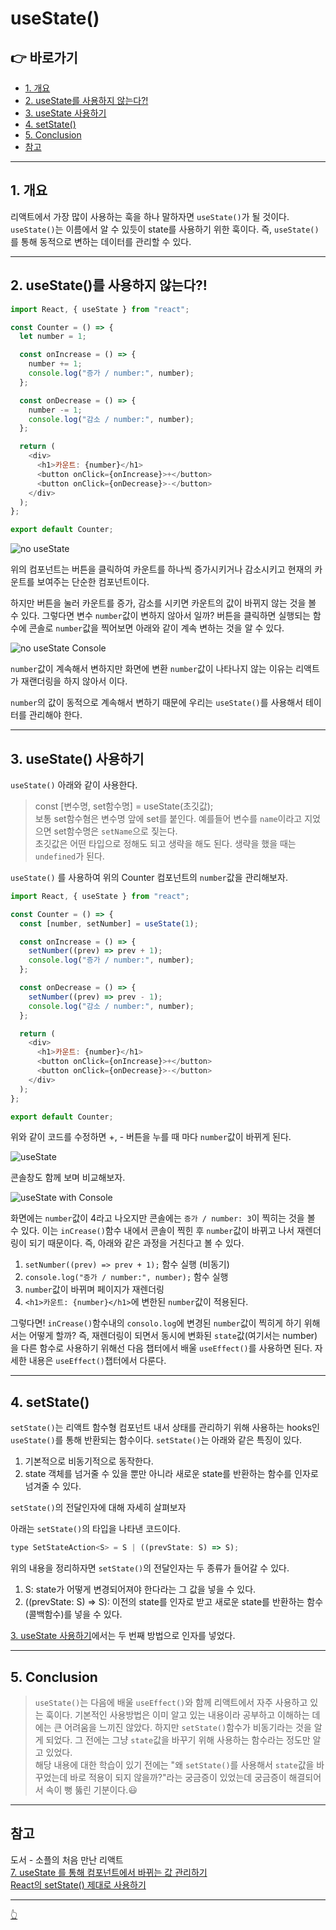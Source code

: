 # useState()

## 👉 바로가기

- [1. 개요](#1-개요)
- [2. useState를 사용하지 않는다?!](#2-usestate를-사용하지-않는다)
- [3. useState 사용하기](#3-usestate-사용하기)
- [4. setState()](#4-setstate)
- [5. Conclusion](#5-conclusion)
- [참고](#참고)

---

## 1. 개요

리액트에서 가장 많이 사용하는 훅을 하나 말하자면 `useState()`가 될 것이다. `useState()`는 이름에서 알 수 있듯이 state를 사용하기 위한 훅이다. 즉, `useState()`를 통해 동적으로 변하는 데이터를 관리할 수 있다.

---

## 2. useState()를 사용하지 않는다?!

```js
import React, { useState } from "react";

const Counter = () => {
  let number = 1;

  const onIncrease = () => {
    number += 1;
    console.log("증가 / number:", number);
  };

  const onDecrease = () => {
    number -= 1;
    console.log("감소 / number:", number);
  };

  return (
    <div>
      <h1>카운트: {number}</h1>
      <button onClick={onIncrease}>+</button>
      <button onClick={onDecrease}>-</button>
    </div>
  );
};

export default Counter;
```

![no useState](../image/React/UseState/noUseState.png)

위의 컴포넌트는 버튼을 클릭하여 카운트를 하나씩 증가시키거나 감소시키고 현재의 카운트를 보여주는 단순한 컴포넌트이다.

하지만 버튼을 눌러 카운트를 증가, 감소를 시키면 카운트의 값이 바뀌지 않는 것을 볼 수 있다. 그렇다면 변수 `number`값이 변하지 않아서 일까? 버튼을 클릭하면 실행되는 함수에 콘솔로 `number`값을 찍어보면 아래와 같이 계속 변하는 것을 알 수 있다.

![no useState Console](../image/React/UseState/nuUseStateConsole.png)

`number`값이 계속해서 변하지만 화면에 변환 `number`값이 나타나지 않는 이유는 리액트가 재랜더링을 하지 않아서 이다.

`number`의 값이 동적으로 계속해서 변하기 때문에 우리는 `useState()`를 사용해서 테이터를 관리해야 한다.

---

## 3. useState() 사용하기

`useState()` 아래와 같이 사용한다.

> const [변수명, set함수명] = useState(초깃값);  
> 보통 set함수혐은 변수명 앞에 set를 붙인다. 예를들어 변수를 `name`이라고 지었으면 set함수명은 `setName`으로 짖는다.  
> 초깃값은 어떤 타입으로 정해도 되고 생략을 해도 된다. 생략을 했을 때는 `undefined`가 된다.

`useState()` 를 사용하여 위의 Counter 컴포넌트의 `number`값을 관리해보자.

```js
import React, { useState } from "react";

const Counter = () => {
  const [number, setNumber] = useState(1);

  const onIncrease = () => {
    setNumber((prev) => prev + 1);
    console.log("증가 / number:", number);
  };

  const onDecrease = () => {
    setNumber((prev) => prev - 1);
    console.log("감소 / number:", number);
  };

  return (
    <div>
      <h1>카운트: {number}</h1>
      <button onClick={onIncrease}>+</button>
      <button onClick={onDecrease}>-</button>
    </div>
  );
};

export default Counter;
```

위와 같이 코드를 수정하면 +, - 버튼을 누를 때 마다 `number`값이 바뀌게 된다.

![useState](../image/React/UseState/useState.png)

콘솔창도 함께 보며 비교해보자.

![useState with Console](../image/React/UseState/useStateConsole.png)

화면에는 `number`값이 4라고 나오지만 콘솔에는 `증가 / number: 3`이 찍히는 것을 볼 수 있다. 이는 `inCrease()`함수 내에서 콘솔이 찍힌 후 `number`값이 바뀌고 나서 재렌더링이 되기 때문이다. 즉, 아래와 같은 과정을 거친다고 볼 수 있다.

1. `setNumber((prev) => prev + 1);` 함수 실행 (비동기)
2. `console.log("증가 / number:", number);` 함수 실행
3. `number`값이 바뀌며 페이지가 재렌더링
4. `<h1>카운트: {number}</h1>`에 변한된 `number`값이 적용된다.

그렇다면! `inCrease()`함수내의 `consolo.log`에 변경된 `number`값이 찍히게 하기 위해서는 어떻게 할까? 즉, 재렌더링이 되면서 동시에 변화된 `state`값(여기서는 number)을 다른 함수로 사용하기 위해선 다음 챕터에서 배울 `useEffect()`를 사용하면 된다. 자세한 내용은 `useEffect()`챕터에서 다룬다.

---

## 4. setState()

`setState()`는 리액트 함수형 컴포넌트 내서 상태를 관리하기 위해 사용하는 hooks인 `useState()`를 통해 반환되는 함수이다. `setState()`는 아래와 같은 특징이 있다.

1. 기본적으로 비동기적으로 동작한다.
2. state 객체를 넘거줄 수 있을 뿐만 아니라 새로운 state를 반환하는 함수를 인자로 넘겨줄 수 있다.

`setState()`의 전달인자에 대해 자세히 살펴보자

아래는 `setState()`의 타입을 나타낸 코드이다.

```js
type SetStateAction<S> = S | ((prevState: S) => S);
```

위의 내용을 정리하자면 `setState()`의 전달인자는 두 종류가 들어갈 수 있다.

1. S: state가 어떻게 변경되어져야 한다라는 그 값을 넣을 수 있다.
2. ((prevState: S) => S): 이전의 state를 인자로 받고 새로운 state를 반환하는 함수(콜백함수)를 넣을 수 있다.

[3. useState 사용하기](#3-usestate-사용하기)에서는 두 번째 방법으로 인자를 넣었다.

---

## 5. Conclusion

> `useState()`는 다음에 배울 `useEffect()`와 함께 리액트에서 자주 사용하고 있는 훅이다. 기본적인 사용방법은 이미 알고 있는 내용이라 공부하고 이해하는 데에는 큰 어려움을 느끼진 않았다. 하지만 `setState()`함수가 비동기라는 것을 알게 되었다. 그 전에는 그냥 `state`값을 바꾸기 위해 사용하는 함수라는 정도만 알고 있었다.  
> 해당 내용에 대한 학습이 있기 전에는 "왜 `setState()`를 사용해서 `state`값을 바꾸었는데 바로 적용이 되지 않을까?"라는 궁금증이 있었는데 궁금증이 해결되어서 속이 뻥 뚫린 기분이다.😃

---

## 참고

도서 - 소플의 처음 만난 리액트  
[7. useState 를 통해 컴포넌트에서 바뀌는 값 관리하기](https://react.vlpt.us/basic/07-useState.html)  
[React의 setState() 제대로 사용하기](https://velog.io/@devjade/React%EC%9D%98-setState-%EC%A0%9C%EB%8C%80%EB%A1%9C-%EC%82%AC%EC%9A%A9%ED%95%98%EA%B8%B0)

---

[👆](#usestate)
